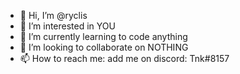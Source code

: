 - 👋 Hi, I’m @ryclis
- 👀 I’m interested in YOU
- 🌱 I’m currently learning to code anything
- 💞️ I’m looking to collaborate on NOTHING
- 📫 How to reach me: add me on discord: Tnk#8157 

<!---
ryclis/ryclis is a ✨ special ✨ repository because its `README.md` (this file) appears on your GitHub profile.
You can click the Preview link to take a look at your changes.
--->
